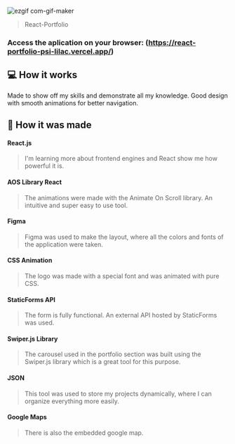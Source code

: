 ﻿![ezgif com-gif-maker](https://user-images.githubusercontent.com/86019173/152037411-782cb4a8-e757-44a5-b9d5-c3f0abb71d31.gif)

> React-Portfolio

### Access the aplication on your browser: (https://react-portfolio-psi-lilac.vercel.app/)

## 💻 How it works

Made to show off my skills and demonstrate all my knowledge. Good design with smooth animations for better navigation. 

## 🚀 How it was made

#### React.js
> I'm learning more about frontend engines and React show me how powerful it is.

#### AOS Library React
> The animations were made with the Animate On Scroll library. An intuitive and super easy to use tool.

#### Figma
> Figma was used to make the layout, where all the colors and fonts of the application were taken.

#### CSS Animation
> The logo was made with a special font and was animated with pure CSS.

#### StaticForms API
> The form is fully functional. An external API hosted by StaticForms was used.

#### Swiper.js Library
> The carousel used in the portfolio section was built using the Swiper.js library which is a great tool for this purpose.

#### JSON
> This tool was used to store my projects dynamically, where I can organize everything more easily.

#### Google Maps
> There is also the embedded google map.
